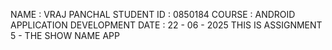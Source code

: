 NAME : VRAJ PANCHAL
STUDENT ID : 0850184
COURSE : ANDROID APPLICATION DEVELOPMENT
DATE : 22 - 06 - 2025
THIS IS ASSIGNMENT 5 - THE SHOW NAME APP
